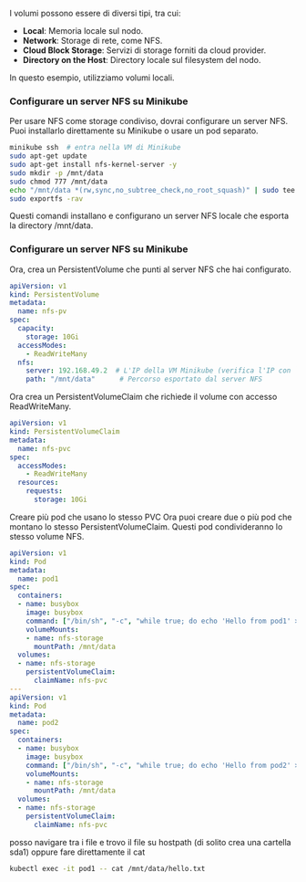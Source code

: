 
I volumi possono essere di diversi tipi, tra cui:
- **Local**: Memoria locale sul nodo.
- **Network**: Storage di rete, come NFS.
- **Cloud Block Storage**: Servizi di storage forniti da cloud provider.
- **Directory on the Host**: Directory locale sul filesystem del nodo.

In questo esempio, utilizziamo volumi locali.

### Configurare un server NFS su Minikube
Per usare NFS come storage condiviso, dovrai configurare un server NFS. Puoi installarlo direttamente su Minikube o usare un pod separato.
```bash
minikube ssh  # entra nella VM di Minikube
sudo apt-get update
sudo apt-get install nfs-kernel-server -y
sudo mkdir -p /mnt/data
sudo chmod 777 /mnt/data
echo "/mnt/data *(rw,sync,no_subtree_check,no_root_squash)" | sudo tee -a /etc/exports
sudo exportfs -rav
```
Questi comandi installano e configurano un server NFS locale che esporta la directory /mnt/data.

### Configurare un server NFS su Minikube
Ora, crea un PersistentVolume che punti al server NFS che hai configurato.
```yaml
apiVersion: v1
kind: PersistentVolume
metadata:
  name: nfs-pv
spec:
  capacity:
    storage: 10Gi
  accessModes:
    - ReadWriteMany
  nfs:
    server: 192.168.49.2  # L'IP della VM Minikube (verifica l'IP con `minikube ip`)
    path: "/mnt/data"      # Percorso esportato dal server NFS
```
Ora crea un PersistentVolumeClaim che richiede il volume con accesso ReadWriteMany.
```yaml
apiVersion: v1
kind: PersistentVolumeClaim
metadata:
  name: nfs-pvc
spec:
  accessModes:
    - ReadWriteMany
  resources:
    requests:
      storage: 10Gi
```
Creare più pod che usano lo stesso PVC
Ora puoi creare due o più pod che montano lo stesso PersistentVolumeClaim. Questi pod condivideranno lo stesso volume NFS.
```yaml
apiVersion: v1
kind: Pod
metadata:
  name: pod1
spec:
  containers:
  - name: busybox
    image: busybox
    command: ["/bin/sh", "-c", "while true; do echo 'Hello from pod1' >> /mnt/data/hello.txt; sleep 5; done"]
    volumeMounts:
    - name: nfs-storage
      mountPath: /mnt/data
  volumes:
  - name: nfs-storage
    persistentVolumeClaim:
      claimName: nfs-pvc
---
apiVersion: v1
kind: Pod
metadata:
  name: pod2
spec:
  containers:
  - name: busybox
    image: busybox
    command: ["/bin/sh", "-c", "while true; do echo 'Hello from pod2' >> /mnt/data/hello.txt; sleep 5; done"]
    volumeMounts:
    - name: nfs-storage
      mountPath: /mnt/data
  volumes:
  - name: nfs-storage
    persistentVolumeClaim:
      claimName: nfs-pvc

```
posso navigare tra i file e trovo il file su hostpath (di solito crea una cartella sda1) oppure fare direttamente il cat
```bash
kubectl exec -it pod1 -- cat /mnt/data/hello.txt
```
